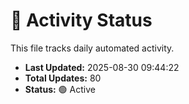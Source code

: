 # 🤖 Activity Status

This file tracks daily automated activity.

- **Last Updated:** 2025-08-30 09:44:22
- **Total Updates:** 80
- **Status:** 🟢 Active
